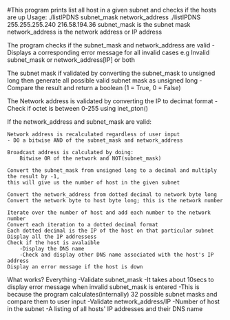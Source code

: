 #This program prints list all host in a given subnet and checks if the hosts are up
    Usage:	./listIPDNS subnet_mask network_address
			./listIPDNS 255.255.255.240 216.58.194.36
subnet_mask is the subnet mask
network_address is the network address or IP address

The program checks if the subnet_mask and network_address are valid
	-Displays a corresponding error message for all invalid cases
	e.g Invalid subnet_mask or network_address[IP] or both

The subnet mask if validated by converting the subnet_mask to unsigned long then generate all possible valid subnet mask as unsigned long
	-Compare the result and return a boolean (1 = True, 0 = False)

The Network address is validated by converting the IP to decimat format
	-Check if octet is between 0-255 using inet_pton()

If the network_address and subnet_mask are valid:

	Network address is recalculated regardless of user input
	- DO a bitwise AND of the subnet_mask and network_address
	
	Broadcast address is calculated by doing:
		Bitwise OR of the network and NOT(subnet_mask)
	
	Convert the subnet_mask from unsigned long to a decimal and multiply the result by -1,
	this will give us the number of host in the given subnet
	
	Convert the network_address from dotted decimal to network byte long
	Convert the network byte to host byte long; this is the network number
	
	Iterate over the number of host and add each number to the network number
	Convert each iteration to a dotted decimal format
	Each dotted decimal is the IP of the host on that particular subnet
	Display all the IP addressess
	Check if the host is avalaible 
		-Display the DNS name
		-Check and display other DNS name associated with the host's IP address
	Display an error message if the host is down

	
What works?
	Everything
		-Validate subnet_mask
			-It takes about 10secs to display error message when invalid subnet_mask is entered
			-This is because the program calculates(internally) 32 possible subnet masks and compare them to user input
		-Validate network_address/IP
		-Number of host in the subnet
		-A listing of all hosts' IP addresses and their DNS name
